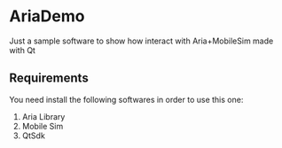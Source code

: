 AriaDemo
========


Just a sample software to show how interact with Aria+MobileSim made with Qt


Requirements
------------

You need install the following softwares in order to use this one:

1. Aria Library
2. Mobile Sim
3. QtSdk
